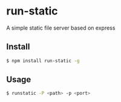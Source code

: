# run-static
 A simple static file server based on express

## Install
```bash
$ npm install run-static -g
```

## Usage
```bash
$ runstatic -P <path> -p <port>
```